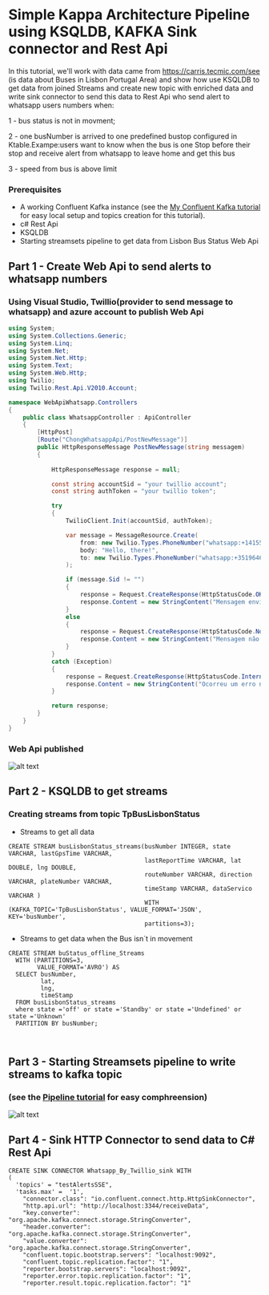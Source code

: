 # Simple Kappa Architecture Pipeline using KSQLDB, KAFKA Sink connector and Rest Api
In this tutorial, we'll work with data came from https://carris.tecmic.com/see (is data about Buses in Lisbon Portugal Area) and show how use KSQLDB to get data from joined Streams and create new topic with enriched data and write sink connector to send this data to Rest Api who send alert to whatsapp users numbers when:


1 - bus status is not in movment;

2 - one busNumber is arrived to one predefined bustop configured in Ktable.Exampe:users want to know when the bus is one Stop before their stop and receive alert from whatsapp to leave home and get this bus

3 - speed from bus is above limit



### Prerequisites

* A working Confluent Kafka instance (see the [My Confluent Kafka tutorial](https://github.com/albertochong/AWS-KAFKA-CONFLUENT-PLATFORM) for easy local setup and topics creation for this tutorial).
* c# Rest Api 
* KSQLDB
* Starting streamsets pipeline to get data from Lisbon Bus Status Web Api 

## Part 1 - Create Web Api to send alerts to whatsapp numbers

### Using Visual Studio, Twillio(provider to send message to whatsapp) and azure account to publish Web Api
```csharp
using System;
using System.Collections.Generic;
using System.Linq;
using System.Net;
using System.Net.Http;
using System.Text;
using System.Web.Http;
using Twilio;
using Twilio.Rest.Api.V2010.Account;

namespace WebApiWhatsapp.Controllers
{
    public class WhatsappController : ApiController
    {
        [HttpPost]
        [Route("ChongWhatsappApi/PostNewMessage")]
        public HttpResponseMessage PostNewMessage(string messagem)
        {
           
            HttpResponseMessage response = null;

            const string accountSid = "your twillio account";
            const string authToken = "your twillio token";

            try
            {
                TwilioClient.Init(accountSid, authToken);

                var message = MessageResource.Create(
                    from: new Twilio.Types.PhoneNumber("whatsapp:+14155238886"),
                    body: "Hello, there!",
                    to: new Twilio.Types.PhoneNumber("whatsapp:+351964663133")
                );

                if (message.Sid != "")
                {
                    response = Request.CreateResponse(HttpStatusCode.OK);
                    response.Content = new StringContent("Mensagem enviada com sucesso", Encoding.UTF8, "application/json");
                }
                else
                {
                    response = Request.CreateResponse(HttpStatusCode.NoContent);
                    response.Content = new StringContent("Mensagem não enviada com sucesso", Encoding.UTF8, "application/json");
                }
            }
            catch (Exception)
            {
                response = Request.CreateResponse(HttpStatusCode.InternalServerError);
                response.Content = new StringContent("Ocorreu um erro no servidor", Encoding.UTF8, "application/json");
            }

            return response;
        }
    }
}


```
### Web Api published 
![alt text](https://achong.blob.core.windows.net/gitimages/webapiWhatsapp.PNG)



## Part 2 - KSQLDB to get streams

### Creating streams from topic TpBusLisbonStatus
* Streams to get all data
```
CREATE STREAM busLisbonStatus_streams(busNumber INTEGER, state VARCHAR, lastGpsTime VARCHAR,
                                      lastReportTime VARCHAR, lat DOUBLE, lng DOUBLE,
                                      routeNumber VARCHAR, direction VARCHAR, plateNumber VARCHAR,
                                      timeStamp VARCHAR, dataServico VARCHAR )
                                      WITH (KAFKA_TOPIC='TpBusLisbonStatus', VALUE_FORMAT='JSON', KEY='busNumber',
                                      partitions=3);
```

* Streams to get data when the Bus isn´t in movement
```
CREATE STREAM buStatus_offline_Streams
  WITH (PARTITIONS=3,
        VALUE_FORMAT='AVRO') AS
  SELECT busNumber,
         lat,
         lng,
         timeStamp
  FROM busLisbonStatus_streams
  where state ='off' or state ='Standby' or state ='Undefined' or state ='Unknown'
  PARTITION BY busNumber;
 
 
 ```


## Part 3 - Starting Streamsets pipeline to write streams to kafka topic

### (see the [Pipeline tutorial](https://github.com/albertochong/PIPELINES-ETL-PROJECTS/blob/master/3%20-%20PIPELINE-LISBON-BUS-STATUS.md) for easy comphreension)
![alt text](https://achong.blob.core.windows.net/gitimages/pipepline_lisbon_bus_status_kafka.PNG)


## Part 4 - Sink HTTP Connector to send data to C# Rest Api
```
CREATE SINK CONNECTOR Whatsapp_By_Twillio_sink WITH 
(
  'topics' = "testAlertsSSE",
  'tasks.max' =  '1',
    "connector.class": "io.confluent.connect.http.HttpSinkConnector",
    "http.api.url": "http://localhost:3344/receiveData",
    "key.converter": "org.apache.kafka.connect.storage.StringConverter",
    "header.converter": "org.apache.kafka.connect.storage.StringConverter",
    "value.converter": "org.apache.kafka.connect.storage.StringConverter",
    "confluent.topic.bootstrap.servers": "localhost:9092",
    "confluent.topic.replication.factor": "1",
    "reporter.bootstrap.servers": "localhost:9092",
    "reporter.error.topic.replication.factor": "1",
    "reporter.result.topic.replication.factor": "1"
  
  ```
